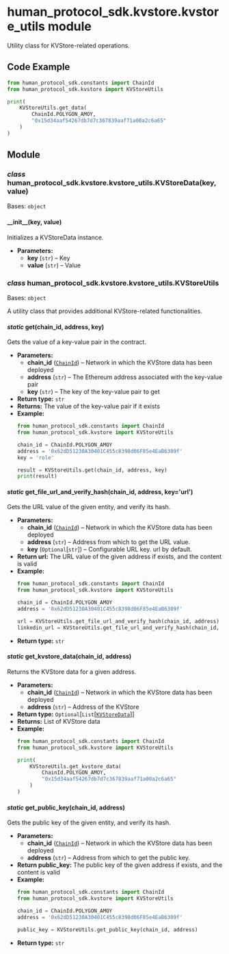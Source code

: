 # human_protocol_sdk.kvstore.kvstore_utils module

Utility class for KVStore-related operations.

## Code Example

```python
from human_protocol_sdk.constants import ChainId
from human_protocol_sdk.kvstore import KVStoreUtils

print(
    KVStoreUtils.get_data(
        ChainId.POLYGON_AMOY,
        "0x15d34aaf54267db7d7c367839aaf71a00a2c6a65"
    )
)
```

## Module

### *class* human_protocol_sdk.kvstore.kvstore_utils.KVStoreData(key, value)

Bases: `object`

#### \_\_init_\_(key, value)

Initializes a KVStoreData instance.

* **Parameters:**
  * **key** (`str`) – Key
  * **value** (`str`) – Value

### *class* human_protocol_sdk.kvstore.kvstore_utils.KVStoreUtils

Bases: `object`

A utility class that provides additional KVStore-related functionalities.

#### *static* get(chain_id, address, key)

Gets the value of a key-value pair in the contract.

* **Parameters:**
  * **chain_id** ([`ChainId`](human_protocol_sdk.constants.md#human_protocol_sdk.constants.ChainId)) – Network in which the KVStore data has been deployed
  * **address** (`str`) – The Ethereum address associated with the key-value pair
  * **key** (`str`) – The key of the key-value pair to get
* **Return type:**
  `str`
* **Returns:**
  The value of the key-value pair if it exists
* **Example:**
  ```python
  from human_protocol_sdk.constants import ChainId
  from human_protocol_sdk.kvstore import KVStoreUtils

  chain_id = ChainId.POLYGON_AMOY
  address = '0x62dD51230A30401C455c8398d06F85e4EaB6309f'
  key = 'role'

  result = KVStoreUtils.get(chain_id, address, key)
  print(result)
  ```

#### *static* get_file_url_and_verify_hash(chain_id, address, key='url')

Gets the URL value of the given entity, and verify its hash.

* **Parameters:**
  * **chain_id** ([`ChainId`](human_protocol_sdk.constants.md#human_protocol_sdk.constants.ChainId)) – Network in which the KVStore data has been deployed
  * **address** (`str`) – Address from which to get the URL value.
  * **key** (`Optional`[`str`]) – Configurable URL key. url by default.
* **Return url:**
  The URL value of the given address if exists, and the content is valid
* **Example:**
  ```python
  from human_protocol_sdk.constants import ChainId
  from human_protocol_sdk.kvstore import KVStoreUtils

  chain_id = ChainId.POLYGON_AMOY
  address = '0x62dD51230A30401C455c8398d06F85e4EaB6309f'

  url = KVStoreUtils.get_file_url_and_verify_hash(chain_id, address)
  linkedin_url = KVStoreUtils.get_file_url_and_verify_hash(chain_id, address, 'linkedin_url')
  ```
* **Return type:**
  `str`

#### *static* get_kvstore_data(chain_id, address)

Returns the KVStore data for a given address.

* **Parameters:**
  * **chain_id** ([`ChainId`](human_protocol_sdk.constants.md#human_protocol_sdk.constants.ChainId)) – Network in which the KVStore data has been deployed
  * **address** (`str`) – Address of the KVStore
* **Return type:**
  `Optional`[`List`[[`KVStoreData`](#human_protocol_sdk.kvstore.kvstore_utils.KVStoreData)]]
* **Returns:**
  List of KVStore data
* **Example:**
  ```python
  from human_protocol_sdk.constants import ChainId
  from human_protocol_sdk.kvstore import KVStoreUtils

  print(
      KVStoreUtils.get_kvstore_data(
          ChainId.POLYGON_AMOY,
          "0x15d34aaf54267db7d7c367839aaf71a00a2c6a65"
      )
  )
  ```

#### *static* get_public_key(chain_id, address)

Gets the public key of the given entity, and verify its hash.

* **Parameters:**
  * **chain_id** ([`ChainId`](human_protocol_sdk.constants.md#human_protocol_sdk.constants.ChainId)) – Network in which the KVStore data has been deployed
  * **address** (`str`) – Address from which to get the public key.
* **Return public_key:**
  The public key of the given address if exists, and the content is valid
* **Example:**
  ```python
  from human_protocol_sdk.constants import ChainId
  from human_protocol_sdk.kvstore import KVStoreUtils

  chain_id = ChainId.POLYGON_AMOY
  address = '0x62dD51230A30401C455c8398d06F85e4EaB6309f'

  public_key = KVStoreUtils.get_public_key(chain_id, address)
  ```
* **Return type:**
  `str`
